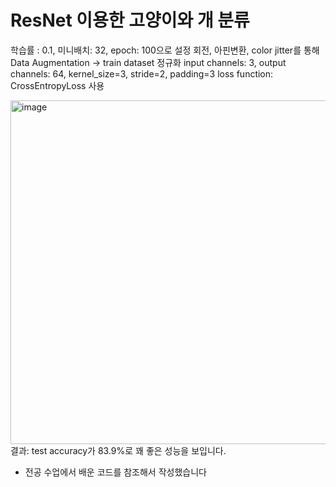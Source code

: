 # ResNet 이용한 고양이와 개 분류

학습률 : 0.1, 미니배치: 32, epoch: 100으로 설정
회전, 아핀변환, color jitter를 통해 Data Augmentation -> train dataset 정규화
input channels: 3, output channels: 64, kernel_size=3, stride=2, padding=3
loss function: CrossEntropyLoss 사용

<img width="550" alt="image" src="https://github.com/koreaoaz/OAZ_Computer_Vision_2023/assets/108310627/1061be18-8e24-459a-a36e-e7abe06b74fa">
결과: test accuracy가 83.9%로 꽤 좋은 성능을 보입니다.


* 전공 수업에서 배운 코드를 참조해서 작성했습니다 
